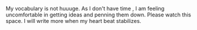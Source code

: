 My vocabulary is not huuuge. As I don't have time , I am feeling uncomfortable in getting ideas and penning them down. Please watch this space. I will write more when my heart beat stabilizes. 
